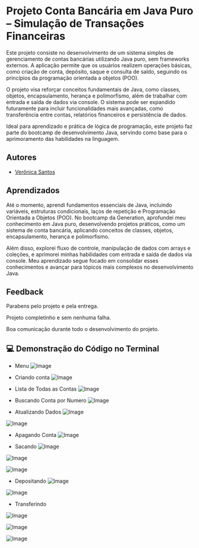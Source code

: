 
# Projeto Conta Bancária em Java Puro – Simulação de Transações Financeiras

Este projeto consiste no desenvolvimento de um sistema simples de gerenciamento de contas bancárias utilizando Java puro, sem frameworks externos. A aplicação permite que os usuários realizem operações básicas, como criação de conta, depósito, saque e consulta de saldo, seguindo os princípios da programação orientada a objetos (POO).

O projeto visa reforçar conceitos fundamentais de Java, como classes, objetos, encapsulamento, herança e polimorfismo, além de trabalhar com entrada e saída de dados via console. O sistema pode ser expandido futuramente para incluir funcionalidades mais avançadas, como transferência entre contas, relatórios financeiros e persistência de dados.

Ideal para aprendizado e prática de lógica de programação, este projeto faz parte do bootcamp de desenvolvimento Java, servindo como base para o aprimoramento das habilidades na linguagem.

## Autores

- [Verônica Santos](https://github.com/veronicaferreiradev)


## Aprendizados

Até o momento, aprendi fundamentos essenciais de Java, incluindo variáveis, estruturas condicionais, laços de repetição e Programação Orientada a Objetos (POO). No bootcamp da Generation, aprofundei meu conhecimento em Java puro, desenvolvendo projetos práticos, como um sistema de conta bancária, aplicando conceitos de classes, objetos, encapsulamento, herança e polimorfismo.

Além disso, explorei fluxo de controle, manipulação de dados com arrays e coleções, e aprimorei minhas habilidades com entrada e saída de dados via console. Meu aprendizado segue focado em consolidar esses conhecimentos e avançar para tópicos mais complexos no desenvolvimento Java.


## Feedback

Parabens pelo projeto e pela entrega. 

Projeto completinho e sem nenhuma falha.

Boa comunicação durante todo o desenvolvimento do projeto.


## 💻 Demonstração do Código no Terminal

 - Menu
![Image](https://github.com/user-attachments/assets/a64abf0a-7bc4-41d0-879e-445d03a9e8e9)

 - Criando conta
![Image](https://github.com/user-attachments/assets/93f8a880-867e-49f3-a51b-6f88bf3666df)

 - Lista de Todas as Contas
![Image](https://github.com/user-attachments/assets/98f90515-1f54-4ea3-95ec-e9493c92080c)

 - Buscando Conta por Numero
![Image](https://github.com/user-attachments/assets/f89ff635-e5b1-4101-8a4b-dd6950110b2b)

 - Atualizando Dados
![Image](https://github.com/user-attachments/assets/98f90515-1f54-4ea3-95ec-e9493c92080c)

![Image](https://github.com/user-attachments/assets/4e6c3799-cbae-4f5b-b5fc-bf2ed3c671a6)

 - Apagando Conta
![Image](https://github.com/user-attachments/assets/bf2353f6-4845-41f9-b5eb-0368a64eebb7)

 - Sacando
 ![Image](https://github.com/user-attachments/assets/9570e354-291c-47fd-b321-40ee21857ddf)

![Image](https://github.com/user-attachments/assets/573a1f6e-4beb-4258-8f85-db40655c2c94)

![Image](https://github.com/user-attachments/assets/8c12cbfe-d895-48fa-bf6b-e3ee971083f3)

 - Depositando
![Image](https://github.com/user-attachments/assets/9570e354-291c-47fd-b321-40ee21857ddf)

![Image](https://github.com/user-attachments/assets/929d38ca-58f7-450f-94b6-b755a4d3ee28)

 - Transferindo

![Image](https://github.com/user-attachments/assets/9570e354-291c-47fd-b321-40ee21857ddf)

![Image](https://github.com/user-attachments/assets/b7c7a78b-90b5-4b56-8369-6a04ef8866e3)

![Image](https://github.com/user-attachments/assets/8cf8afcc-4e36-49fd-a3b0-42f62a7b8c8a)
